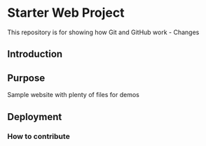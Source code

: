 # Starter Web Project

This repository is for showing how Git and GitHub work - Changes

## Introduction

## Purpose

Sample website with plenty of files for demos

## Deployment

### How to contribute
